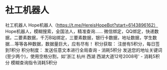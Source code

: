 # 社工机器人
社工机器人
Hope机器人（https://t.me/HereisHopeBot?start=6143896162）
Hope机器人，模糊搜索，全国法人，精准查询......
微信绑定，QQ绑定，快递数据，二要素数据，千万B站绑定，三要素数据，银行卡数据，地址数据，学生数据....等等各种数据，数据量巨大，应有尽有！
积分获取：
注册有5积分，每日签到1积分
积分制度：
发送任意文本进行全局查询 - 消耗5积分
发送您的地址关键词(至少两个)，使用空格分割，如'浙江 杭州 西湖 西湖大道12号2008号' - 消耗5积分
模糊查询指令消耗5积分
